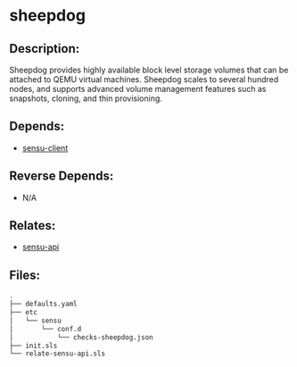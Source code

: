 # sheepdog

## Description:

Sheepdog provides highly available block level storage volumes that can be attached to QEMU virtual machines. Sheepdog scales to several hundred nodes, and supports advanced volume management features such as snapshots, cloning, and thin provisioning.

## Depends:

  -  [sensu-client](/salt/sensu-client)

## Reverse Depends:

  -  N/A

## Relates:

  -  [sensu-api](/salt/sensu-api)

## Files:

```bash
.
├── defaults.yaml
├── etc
│   └── sensu
│       └── conf.d
│           └── checks-sheepdog.json
├── init.sls
└── relate-sensu-api.sls
```
